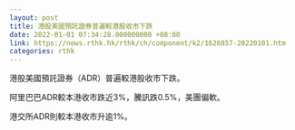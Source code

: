 ```yaml
---
layout: post
title: 港股美國預託證券普遍較港股收市下跌
date: 2022-01-01 07:34:28.000000000 +08:00
link: https://news.rthk.hk/rthk/ch/component/k2/1626857-20220101.htm
categories: rthk
---
```


港股美國預託證券（ADR）普遍較港股收市下跌。

阿里巴巴ADR較本港收市跌近3%，騰訊跌0.5%，美團偏軟。

港交所ADR則較本港收市升逾1%。
